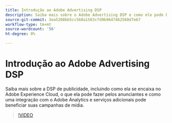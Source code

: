 ```yaml
---
title: Introdução ao Adobe Advertising DSP
description: Saiba mais sobre o Adobe Advertising DSP e como ele pode beneficiar suas campanhas de mídia.
source-git-commit: 3ea5208bb5cc560a1563cfd9b9647462560d7e67
workflow-type: tm+mt
source-wordcount: '56'
ht-degree: 0%

---
```


# Introdução ao Adobe Advertising DSP

Saiba mais sobre a DSP de publicidade, incluindo como ela se encaixa no Adobe Experience Cloud, o que ela pode fazer pelos anunciantes e como uma integração com o Adobe Analytics e serviços adicionais pode beneficiar suas campanhas de mídia.

>[!VIDEO](https://video.tv.adobe.com/v/339200)
